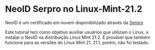 # NeoID Serpro no Linux-Mint-21.2


NeoID é um certificado em nuvem disponibilizado através da [Serpro](https://www.loja.serpro.gov.br/neoid)


Este tutorial tem como objetivo auxiliar usuários que utilizam o Linux, a instalar o NeoID na distribuição Linux Mint 21.2. É provável que também funcione para as versões do Linux Mint 21, 21.1, porém, não foi testado. 
